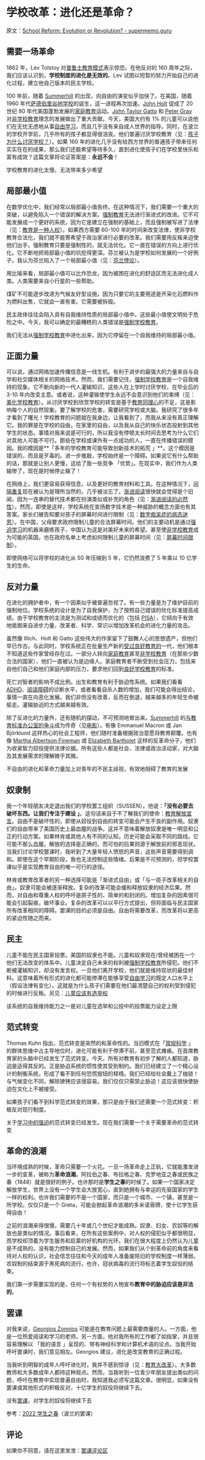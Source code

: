 # 学校改革：进化还是革命？

原文：[School Reform: Evolution or Revolution? - supermemo.guru](https://supermemo.guru/wiki/School_Reform:_Evolution_or_Revolution%3F)

## 需要一场革命

1862 年，Lev Tolstoy 对[普鲁士教育模式](https://supermemo.guru/wiki/Prussian_Model_of_Education)表示惊恐。在他反对的 160 周年之际，我们应该认识到，**学校制度的进化是无效的**。Lev 试图以短暂的努力开始自己的进化过程，建立他自己版本的民主学校。

100 年前，随着 [Summerhill](https://supermemo.guru/wiki/Summerhill) 的出现，向自由的演变似乎加快了。在美国，随着 1960 年代[萨德伯里谷地学校](https://supermemo.guru/wiki/Sudbury_Valley_School)的诞生，这一进程再次加速。[John Holt](https://supermemo.guru/wiki/John_Holt) 促成了 20 世纪 80 年代美国蓬勃发展的[家庭教育](https://supermemo.guru/wiki/Homeschooling)运动。[John Taylor Gatto](https://supermemo.guru/wiki/John_Taylor_Gatto) 和 [Peter Gray](https://supermemo.guru/wiki/Peter_Gray) 对[非学校教育](https://supermemo.guru/wiki/Unschooling)理念的发展做出了重大贡献。今天，美国大约有 1% 的儿童可以说他们在无忧无虑地从事[自由学习](https://supermemo.guru/wiki/Free_learning)，而且几乎没有来自成人世界的指导。同时，在波兰的学校开学前，几乎所有的孩子都显得很沮丧。他们普遍讨厌学校教育（见：[孩子为什么讨厌学校？](https://supermemo.guru/wiki/Why_kids_hate_school%3F)）。如果 160 年的进化几乎没有给西方世界的普通孩子带来任何实实在在的成果，那么我们还能希望等待多久，直到进化使孩子们在学校里快乐和富有成效？这篇文章将论证答案是：**永远不会**！

学校教育的进化太慢，无法带来多少希望

## 局部最小值

在数学优化中，我们经常以局部最小值告终。在这种情况下，我们需要一个重大的突破，以避免陷入一个错误的解决方案。[强制教育](https://supermemo.guru/wiki/Compulsory_school)无法进行渐进式的改进。它不可能发展成一个更好的系统，因为它是建立在强制的基础上，而且强制被写进了法律（见：[教育是一种人权](https://supermemo.guru/wiki/Education_as_a_human_right)）。如果西方需要 60-100 年的时间来改变法律，使非学校教育合法化，我们就不能寄希望于政治家进行必要的改革。我们需要用反叛来迫使他们出手。强制教育只要是强制性的，就无法优化。它一直在错误的方向上进行优化。它不断地把局部最小值的坑挖得更深。芬兰被认为是学校如何发展的一个好例子。我认为芬兰陷入了一个局部最小值（见：[芬兰悖论](https://supermemo.guru/wiki/Finnish_paradox)）。

用比喻来看，局部最小值可以比作恐龙，因为被困在进化的舒适区而无法进化成人类。人类需要来自小行星的一些帮助。

煤矿不可能逐步改进为气候友好型设施，因为只要它的主要用途是开采化石燃料作为燃料出售，它就会一直有害。它需要被拆毁。

民主政体往往会陷入具有自我维持性质的局部最小值中。这些最小值使文明处于危险之中。今天，我可以确定的最糟糕的人类错误是[强制学校教育](https://supermemo.guru/wiki/Compulsory_schooling)。

我们无法从[强制学校教育](https://supermemo.guru/wiki/Compulsory_schooling)中进化出来，因为它停留在一个自我维持的局部最小值。

## 正面力量

可以说，通过网络加速传播信息是一线生机。有利于进步的最强大的力量来自与自学和社交媒体相关的网络技术。然而，我们需要记住，[强制学校教育](https://supermemo.guru/wiki/Compulsory_schooling)是一个自我维持的现象。它不断向新的一代人灌输知识，这些人在上学时讨厌学校，在毕业后的 3-10 年内改变主意。或者说，这种灌输使学生永远不会意识到他们的束缚（见：[美化学校教育](https://supermemo.guru/wiki/Glorification_of_schooling)）。从讨厌学校到欣赏学校的转变是基于[教育同理心](https://supermemo.guru/wiki/Educational_empathy)的不足，这是影响每个人的自然现象。要了解学校的危害，需要研究学校或大脑。我研究了很多年才看到了曙光！学校教育的问题就在我身边，让我看到了，而我从来没有真正理解它。我的罪是在学校的自由，在家里的自由，以及我从自己的快乐状态投射到其他学生的状态。事情对我来说是可行的，所以我没有停顿太长时间去思考为什么它们对其他人可能不可行。那些在学校或课外有一点成功的人，一直在传播错误的模因。我的模因是**「多年的学校教育可能导致创新技术的拓荒 」**。这个模因是错误的，而且是歹毒的。进一步推敲，学校始终是一个障碍。如果说它有什么帮助的话，那就是让别人更慢，这给了我一些竞争 「优势」。在现实中，我们作为人类输惨了，现在是时候停止输了！

在网络上，我们更容易获得信息，以及更好的教育材料和工具。在这种情况下，[间隔重复](https://supermemo.guru/wiki/Spaced_repetition)现在被认为是理所当然的，几乎被淡忘了。[渐进阅读](https://supermemo.guru/wiki/Incremental_reading)很快就会觉得是个旧闻，因为一连串的替代技术都在扮演类似或补充的角色（见：[渐进阅读的必然性](https://supermemo.guru/wiki/Inevitability_of_incremental_reading)）。然而，即使是这样，学校系统在宣扬数字技术是一种威胁的概念方面也有其答案。家长们被告知要对孩子的屏幕时间进行限制（见：[数字痴呆症的病态迷思](https://supermemo.guru/wiki/The_morbid_myth_of_Digital_Dementia)）。在中国，父母要求政府限制儿童的合法屏幕时间。他们的主要动机是通过[强迫学习](https://supermemo.guru/wiki/Coercive_learning)的机器来磨练孩子，中国认为这是对美好未来的希望。甚至使[非学校教育](https://supermemo.guru/wiki/Unschooling)成为可能的英国，也在政府名单上考虑如何限制儿童的屏幕时间（见：[屏幕时间限制](https://supermemo.guru/wiki/Screentime_limits)）。

即使网络可以将学校的进化从 50 年压缩到 5 年，它仍然浪费了 5 年乘以 10 亿学生的生命。

## 反对力量

在进化的拥护者中，有一个因素似乎被普遍忽视了。有一些力量是为了维护目前的强制地位。学校系统的设计是为了自我保护，为了按照自己错误的优化标准提高成绩。由于学校教育的主流是为测试和成绩而优化的（包括 [PISA](https://supermemo.guru/wiki/PISA)），它倾向于有效地抵御来自进步力量、改革者、科学、常识以增加改革机会的进化力量的攻击。

虽然像 Illich、Holt 和 Gatto 这些伟大的作家留下了鼓舞人心的思想遗产，但他们早已作古。与此同时，学校系统正在批量生产新的[受过良好教育的](https://supermemo.guru/wiki/Well-schooled)一代，他们根本不知道这些作家曾经存在过。一部分人转向[家庭教育](https://supermemo.guru/wiki/Homeschooling)甚至[非学校教育](https://supermemo.guru/wiki/Unschooling)（在那些少数合法的国家），他们一直被认为是边缘人。家庭教育者不断受到社会压力，包括来自他们自己和他们家庭内部的压力，要求他们回到[良好学校教育](https://supermemo.guru/wiki/Well-schooled)的标准。

死亡对智者的影响不成比例。出生和教育有利于胁迫性系统。如果我们看看 [ADHD](https://supermemo.guru/wiki/ADHD)、[阅读障碍](https://supermemo.guru/wiki/Dyslexia)的诊断水平，或者看看自杀人数的增加，我们可能会得出结论，事情一直在向恶化发展。我们非但没有改善，反而在倒退，越来越多的年轻生命被偷走。灌输胁迫的方式越来越有效。

除了反进化的力量外，还有随机的摆动，不可预测地冒出来。[Summerhill](https://supermemo.guru/wiki/Summerhill) 的[与教育标准办公室的争斗](http://www.summerhillschool.co.uk/summerhills-fight.php)成为传奇（见[电影](https://youtube.com/watch?v=LJtFe6jSEQk)）。有像 Emmanuel Macron 或 Jan Björklund 这样热心的社会工程师，他们随时准备根据政治意愿将教育颠覆。也有像 [Martha Albertson Fineman](https://supermemo.guru/wiki/Martha_Albertson_Fineman) 或 [Elizabeth Bartholet](https://supermemo.guru/wiki/Elizabeth_Bartholet) 这样的反革命分子，他们为收紧智力奴役提供法律论据。所有这些人都是社会、法律或政治活动家，对大脑及其发展需求的理解微乎其微。

不自由的进化和革命力量加上对青年的不民主歧视，有效地阻碍了教育的发展

## 奴隶制

我一个年轻朋友决定退出我们的学校罢工组织（SUSSEN）。他说：**「没有必要去破坏东西。让我们专注于建设 」**。这句话来自于不了解我们的使命：[教育解放宣言](https://supermemo.guru/wiki/Declaration_of_Educational_Emancipation)。自由不是破坏性的，即使从奴役到自由的转变可能会产生不良的副作用。奴隶们的自由带来了美国历史上最血腥的战争。这并不意味着解放奴隶是唯一明显和公正的行动方案。如果林肯或其他人有不同的认知，历史可能会采取不同的路线。它可能不那么血腥。解放的选择是正确的，而可怕的后果则源于解放前的邪恶现状。当我们讨论学校罢课时，我听到了大量年轻人愤怒的声音，这些声音需要得到调和。即使在这个早期阶段，我也无法控制这些情绪。后果是不可预测的，但学校罢课似乎是实现教育自由的唯一可行的途径。

林肯或教育改革者的另一种选择可能是「渐进式自由」或「与一揽子改革相关的自由」。奴隶可能会被逐渐释放。复杂的改革可能会缓和释放奴隶的经济后果。然而，对自由和尊重人权的呼吁是原子性的、简单的和封闭的。增加复杂的因素很可能会引起裂痕，破坏事业。复杂的改革可以以平行方式提出，但将面临与民主国家所有改革相同的障碍。罢课的目的必须是自由。自由将需要改革，而改革将以更高的紧迫性随之而来。

## 民主

儿童不能在民主国家投票。美国的奴隶也不能。儿童和奴隶现在/曾经被困在一个他们无法改变的体系中。儿童决定自己未来的权利被[强制学校教育](https://supermemo.guru/wiki/Compulsory_schooling)所侵犯。他们不断被灌输知识，却没有发言权。一旦他们离开学校，他们就是维持现状的最佳材料。这意味着所有形式的进化都可能停滞在能够享受[自由学习](https://supermemo.guru/wiki/Free_learning)的既定人口水平上（假设法律有变化）。这就是为什么孩子们需要在他们最清楚自己的权利受到侵犯的时候进行反叛。另见：[儿童应该有选举权](https://supermemo.guru/wiki/Children_should_have_the_right_to_vote)

该系统的自我维持能力之一是对儿童在选举和公投中的投票能力设定上限

## 范式转变

Thomas Kuhn 指出，范式转变是突然的和革命性的。当旧模式在「[常规科学](https://en.wikipedia.org/wiki/Normal_science) 」的群体思维中占主导地位时，进化可能有利于停滞不前，甚至范式瘫痪。在首席教育家的头脑中已经发生了范式转变。今天，所有对教育有初步了解的人都知道，胁迫是适得其反的。正是胁迫系统的惯性使其受到制约。我们已经建立了一个精心设计的制衡系统，形成了看不到任何恐慌按钮的桎梏。我们已经给社会戴上了枷锁！与气候变化不同，解除镣铐应该很容易。我们仅仅只需禁止胁迫！这应该很快使胁迫在文化上不被接受。

如果孩子们看不到科学范式转变的效果，那只是由于我们还需要一个范式转变：积极反对现行制度。

关于[学习中的强迫](https://supermemo.guru/wiki/Coercion_in_learning)的范式转变已经发生。现在我们需要一个关于需要革命的范式转变

## 革命的浪潮

当环境成熟的时候，革命只需要一个火花。一旦一场革命走上正轨，它就能激发进一步的变革，被称为**革命浪潮**。阿拉伯之春、布拉格之春、克罗地亚之春或民族之春（1848）就是很好的例子。也许那时是**学生之春**的时候了。如果一个国家决定解放学生，世界上没有一个学生会大放宽心，直到她拥有与幸运的先驱国家的学生一样的权利。也许我们需要的不是一个国家，而只是一个城市、一个镇，甚至是一所学校。仅仅只是一个  Greta，可能会掀起革命浪潮的多米诺骨牌，使十亿学生获得自由！

之前的浪潮来得很慢，需要几十年或几个世纪才能成熟。奴隶、妇女、农奴等的解放也是类似的情况。事后看来，在所有这些案例中，对人权的侵犯似乎都很明显，而学校却顶着为学生服务和启蒙的好机构的光环。我们在很大程度上仍然认为儿童是不成熟的，没有能力控制自己的发展。然而，如果我们从个别革命前的角度来看待对人权的认识，社会信念往往和今天的成年人准备废除旧的学校制度一样薄弱。农奴制的结束源于黑死病的流行。也许，冠状病毒的流行将标志着学生奴役的结束。

我们第一步需要实现的是，任何一个有权势的人物宣布**教育中的胁迫应该是非法的**。

## 罢课

对我来说，[Georgios Zonnios](https://supermemo.guru/wiki/Georgios_Zonnios) 可能是在教育问题上最需要商量的人。一方面，他是一位热爱阅读和学习的老师。另一方面，他对我所有的工作都了如指掌，并且很容易理解以 「我的语言 」呈现的、带有神经科学和计算机术语的论点。当我开始呼吁罢课时，我们意见相左。Georgios 建议，进化是改变教育的正确过程。

当我听到明智的成年人呼吁进化时，我并不感到惊讶（见：[教育大改革](https://supermemo.guru/wiki/Grand_Education_Reform)）。大多数教师和大多数成年人都持这种观点。然而，当我听到一位青少年朋友提出类似的问题，呼吁在教育中实现普遍自由时，我知道我必须写这篇文章。很明显，如果没有罢课或其他形式的积极反对，十亿学生的奴役将继续下去。

没有[罢课](https://supermemo.guru/wiki/Student_Spring_2022)，对学生的奴役将继续下去

参考：[2022 学生之春](https://supermemo.guru/wiki/Student_Spring_2022)（波兰的罢课）

## 评论

如果你不同意，请在这里发泄：[罢课评论区](https://www.facebook.com/permalink.php?story_fbid=1557914834551913&id=743113572698714)
